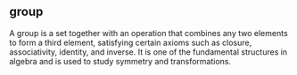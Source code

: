 ## group
A group is a set together with an operation that combines any two elements to form a third element, satisfying certain axioms such as closure, associativity, identity, and inverse. It is one of the fundamental structures in algebra and is used to study symmetry and transformations.

